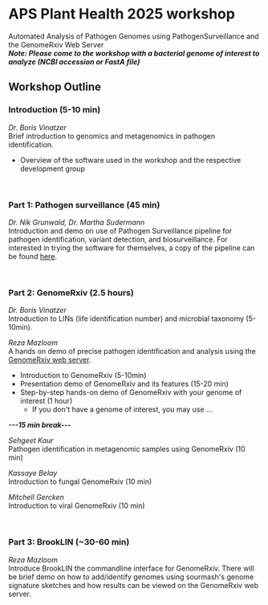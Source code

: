 # APS Plant Health 2025 workshop
Automated Analysis of Pathogen Genomes using PathogenSurveillance and the GenomeRxiv Web Server<br />
***Note: Please come to the workshop with a bacterial genome of interest to analyze (NCBI accession or FastA file)*** 

## Workshop Outline
### Introduction (5-10 min)
*Dr. Boris Vinatzer*<br>
Brief introduction to genomics and metagenomics in pathogen identification.
- Overview of the software used in the workshop and the respective development group

&nbsp;
### Part 1: Pathogen surveillance (45 min)
*Dr. Nik Grunwald, Dr. Martha Sudermann*<br>
Introduction and demo on use of Pathogen Surveillance pipeline for pathogen identification, variant detection, and biosurveillance. For interested in trying the software for themselves, a copy of the pipeline can be found [here](https://nf-co.re/pathogensurveillance/1.0.0).

&nbsp;
### Part 2: GenomeRxiv (2.5 hours)

*Dr. Boris Vinatzer* <br>
Introduction to LINs (life identification number) and microbial taxonomy (5-10min).

*Reza Mazloom* <br>
A hands on demo of precise pathogen identification and analysis using the [GenomeRxiv web server](http://genomerxiv.org).
- Introduction to GenomeRxiv (5-10min)
- Presentation demo of GenomeRxiv and its features (15-20 min)
- Step-by-step hands-on demo of GenomeRxiv with your genome of interest (1 hour)
    - If you don't have a genome of interest, you may use ...



***---15 min break---*** 

*Sehgeet Kaur*<br>
Pathogen identification in metagenomic samples using GenomeRxiv (10 min)

*Kassaye Belay*<br>
Introduction to fungal GenomeRxiv (10 min)

*Mitchell Gercken*<br>
Introduction to viral GenomeRxiv (10 min)

&nbsp;
### Part 3: BrookLIN (~30-60 min)
*Reza Mazloom* <br>
Introduce BrookLIN the commandline interface for GenomeRxiv. There will be brief demo on how to add/identify genomes using sourmash's genome signature sketches and how results can be viewed on the GenomeRxiv web server. 
